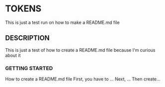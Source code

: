 # **TOKENS**

This is just a test run on how to make a 
README.md file

## DESCRIPTION

This is just a test of how to create a README.md 
file because I'm curious about it


### GETTING STARTED

How to create a README.md file
First, you have to ...
Next, ...
Then create...

